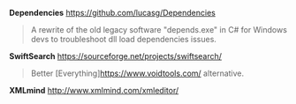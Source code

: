 **Dependencies** <https://github.com/lucasg/Dependencies>

> A rewrite of the old legacy software "depends.exe" in C# for Windows devs to troubleshoot dll load dependencies issues. 

**SwiftSearch** <https://sourceforge.net/projects/swiftsearch/>
> Better [Everything]<https://www.voidtools.com/> alternative.

**XMLmind** http://www.xmlmind.com/xmleditor/
